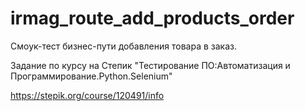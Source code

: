 # irmag_route_add_products_order

Смоук-тест бизнес-пути добавления товара в заказ.

Задание по курсу на Степик "Тестирование ПО:Автоматизация и Программирование.Python.Selenium"

https://stepik.org/course/120491/info
